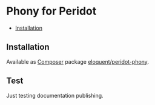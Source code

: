 # Phony for Peridot

- [Installation]

## Installation

Available as [Composer] package [eloquent/peridot-phony].

## Test

Just testing documentation publishing.

<!-- Heading references -->

[installation]: #installation

<!-- External references -->

[composer]: http://getcomposer.org/
[eloquent/peridot-phony]: https://packagist.org/packages/eloquent/peridot-phony
